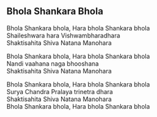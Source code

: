## Bhola Shankara Bhola


Bhola Shankara bhola, Hara bhola Shankara bhola  
Shaileshwara hara Vishwambharadhara  
Shaktisahita Shiva Natana Manohara

Bhola Shankara bhola, Hara bhola Shankara bhola  
Nandi vaahana naga bhooshana  
Shaktisahita Shiva Natana Manohara

Bhola Shankara bhola, Hara bhola Shankara bhola  
Surya Chandra Pralaya trinetra dhara  
Shaktisahita Shiva Natana Manohara  
Bhola Shankara bhola, Hara bhola Shankara bhola

